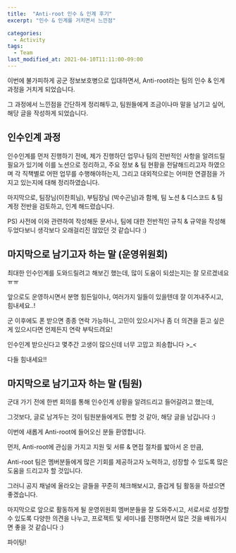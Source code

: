 ```yaml
---
title:  "Anti-root 인수 & 인계 후기"
excerpt: "인수 & 인계를 거치면서 느낀점"

categories:
  - Activity
tags:
  - Team
last_modified_at: 2021-04-10T11:11:00-09:00
---
```


이번에 불가피하게 공군 정보보호병으로 입대하면서, Anti-root라는 팀의 인수 & 인계 과정을 거치게 되었습니다.

그 과정에서 느낀점을 간단하게 정리해두고, 팀원들에게 조금이나마 말을 남기고 싶어, 해당 글을 작성하게 되었습니다.

## 인수인계 과정

인수인계를 먼저 진행하기 전에, 제가 진행하던 업무나 팀의 전반적인 사항을 알려드릴 필요가 있기에 이를 노션으로 정리하고, 주요 정보 & 팀 현황을 전달해드리고자 하였으며 각 직책별로 어떤 업무를 수행해야하는지, 그리고 대외적으로는 어떠한 연결점을 가지고 있는지에 대해 정리하였습니다.

마지막으로, 팀장님(이찬희님), 부팀장님 (박수곤님)과 함께, 팀 노션 & 디스코드 & 팀 계정 전반을 검토하고, 인계 해드렸습니다.

PS) 사전에 이와 관련하여 작성해둔 문서나, 팀에 대한 전반적인 규칙 & 규약을 작성해두었다보니 생각보다 오래걸리진 않았던 것 같습니다 :)

## 마지막으로 남기고자 하는 말 (운영위원회)

최대한 인수인계를 도와드릴려고 해보긴 했는데, 많이 도움이 되셨는지는 잘 모르겠네요 ㅠㅠ

앞으로도 운영하시면서 분명 힘든일이나, 여러가지 일들이 있을텐데 잘 이겨내주시고, 힘내세요..!

군 이후에도 폰 받으면 종종 연락 가능하니, 고민이 있으시거나 좀 더 의견을 듣고 싶은게 있으시다면 언제든지 연락 부탁드려요!

인수인계 받으신다고 몇주간 고생이 많으신데 너무 고맙고 죄송합니다 >_<

다들 힘내세요!! 

## 마지막으로 남기고자 하는 말 (팀원)

군대 가기 전에 한번 회의를 통해 인수인계 상황을 알려드리고 들어갈려고 했는데,

그것보다, 글로 남겨두는 것이 팀원분들에게도 편할 것 같아, 해당 글을 남깁니다 :)

이번에 새롭게 Anti-root에 들어오신 분들 환영합니다.

먼저, Anti-root에 관심을 가지고 지원 및 서류 & 면접 절차를 밟아서 온 만큼,

Anti-root 팀은 멤버분들에게 많은 기회를 제공하고자 노력하고, 성장할 수 있도록 많은 도움을 드리고자 할 것입니다.

그러니 공지 채널에 올라오는 글들을 꾸준히 체크해보시고, 즐겁게 팀 활동을 하셨으면 좋겠습니다.

마지막으로 앞으로 활동하게 될 운영위원회 멤버분들을 잘 도와주시고, 서로서로 성장할 수 있도록 다양한 의견을 나누고, 프로젝트 및 세미나를 진행하면서 많은 것을 배워가시면 좋을 것 같습니다 :)

파이팅!